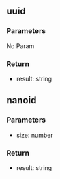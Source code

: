 
## uuid

### Parameters
No Param

### Return
- result: string


## nanoid

### Parameters
- size: number


### Return
- result: string

